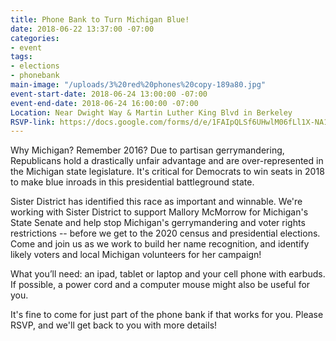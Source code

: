 ```yaml
---
title: Phone Bank to Turn Michigan Blue!
date: 2018-06-22 13:37:00 -07:00
categories:
- event
tags:
- elections
- phonebank
main-image: "/uploads/3%20red%20phones%20copy-189a80.jpg"
event-start-date: 2018-06-24 13:00:00 -07:00
event-end-date: 2018-06-24 16:00:00 -07:00
Location: Near Dwight Way & Martin Luther King Blvd in Berkeley
RSVP-link: https://docs.google.com/forms/d/e/1FAIpQLSf6UHwlM06fLl1X-NA1XoqJV0zKi1YeT-zGC3cr_4fBIl0AXg/viewform
---
```


Why Michigan? Remember 2016?  Due to partisan gerrymandering, Republicans hold a drastically unfair advantage and are over-represented in the Michigan state legislature. It's critical for Democrats to win seats in 2018 to make blue inroads in this presidential battleground state.

Sister District has identified this race as important and winnable.  We're working with Sister District to support Mallory McMorrow for Michigan's State Senate and  help stop Michigan's gerrymandering and voter rights restrictions -- before we get to the 2020 census and presidential elections. Come and join us as we work to build her name recognition,  and identify likely voters and local Michigan volunteers for her campaign!

What you’ll need: an ipad, tablet or laptop and your cell phone with earbuds.  If possible, a power cord and a computer mouse might also be useful for you.

It's fine to come for just part of the phone bank if that works for you. Please RSVP, and we'll get back to you with more details!